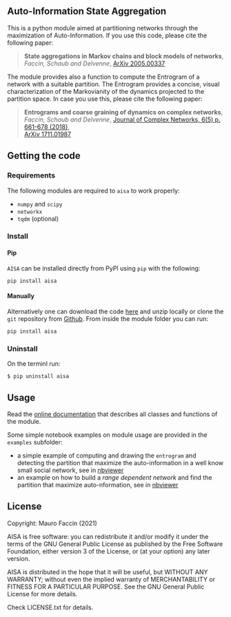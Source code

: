 ## Auto-Information State Aggregation

This is a python module aimed at partitioning networks through the maximization of Auto-Information.
If you use this code, please cite the following paper:

> **State aggregations in Markov chains and block models of networks**, <br>
> *Faccin, Schaub and Delvenne*,
> [ArXiv 2005.00337](https://arxiv.org/abs/2005.00337)

The module provides also a function to compute the Entrogram of a network with a suitable partition.
The Entrogram provides a concise, visual characterization of the Markovianity of the dynamics projected to the partition space.
In case you use this, please cite the following paper:

> **Entrograms and coarse graining of dynamics on complex networks**, <br>
> *Faccin, Schaub and Delvenne*,
> [Journal of Complex Networks, 6(5) p. 661-678 (2018)](https://academic.oup.com/comnet/article-abstract/6/5/661/4587985), <br>
> [ArXiv 1711.01987](https://arxiv.org/abs/1711.01987)

## Getting the code

### Requirements

The following modules are required to `aisa` to work properly:

- `numpy` and `scipy`
- `networkx`
- `tqdm` (optional)

### Install

#### Pip

`AISA` can be installed directly from PyPI using `pip` with the following:
```
pip install aisa
```

#### Manually

Alternatively one can download the code [here](https://github.com/maurofaccin/aisa/archive/main.zip) and unzip locally or clone the `git` repository from [Github](https://github.com/maurofaccin/aisa).
From inside the module folder you can run:
```
pip install aisa
```

### Uninstall

On the terminl run:
```
$ pip uninstall aisa
```

## Usage

Read the [online documentation](https://maurofaccin.github.io/aisa) that describes all classes and functions of the module.

Some simple notebook examples on module usage are provided in the `examples` subfolder:

- a simple example of computing and drawing the `entrogram` and detecting the partition that maximize the auto-information in a well know small social network, see in [nbviewer](https://nbviewer.jupyter.org/github/maurofaccin/aisa/blob/main/examples/Karate_Club.ipynb)
- an example on how to build a *range dependent network* and find the partition that maximize auto-nformation, see in [nbviewer](https://nbviewer.jupyter.org/github/maurofaccin/aisa/blob/main/examples/Range_Dependent_Network.ipynb)

## License

Copyright: Mauro Faccin (2021)

AISA is free software: you can redistribute it and/or modify
it under the terms of the GNU General Public License as published by
the Free Software Foundation, either version 3 of the License, or
(at your option) any later version.

AISA is distributed in the hope that it will be useful,
but WITHOUT ANY WARRANTY; without even the implied warranty of
MERCHANTABILITY or FITNESS FOR A PARTICULAR PURPOSE.  See the
GNU General Public License for more details.

Check LICENSE.txt for details.
